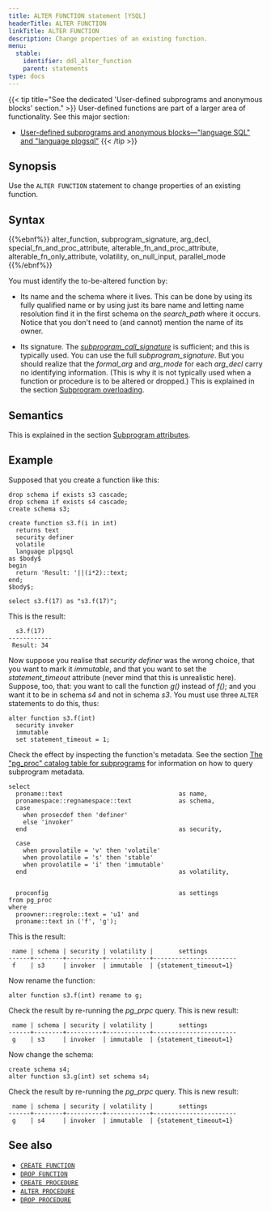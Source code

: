 ```yaml
---
title: ALTER FUNCTION statement [YSQL]
headerTitle: ALTER FUNCTION
linkTitle: ALTER FUNCTION
description: Change properties of an existing function.
menu:
  stable:
    identifier: ddl_alter_function
    parent: statements
type: docs
---
```


{{< tip title="See the dedicated 'User-defined subprograms and anonymous blocks' section." >}}
User-defined functions are part of a larger area of functionality. See this major section:

- [User-defined subprograms and anonymous blocks—"language SQL" and "language plpgsql"](../../../user-defined-subprograms-and-anon-blocks/) 
{{< /tip >}}

## Synopsis

Use the `ALTER FUNCTION` statement to change properties of an existing function.

## Syntax

{{%ebnf%}}
  alter_function,
  subprogram_signature,
  arg_decl,
  special_fn_and_proc_attribute,
  alterable_fn_and_proc_attribute,
  alterable_fn_only_attribute,
  volatility,
  on_null_input,
  parallel_mode
{{%/ebnf%}}

You must identify the to-be-altered function by:

- Its name and the schema where it lives. This can be done by using its fully qualified name or by using just its bare name and letting name resolution find it in the first schema on the _search_path_ where it occurs. Notice that you don't need to (and cannot) mention the name of its owner.

- Its signature. The _[subprogram_call_signature](../../../user-defined-subprograms-and-anon-blocks/subprogram-overloading/#subprogram-call-signature)_ is sufficient; and this is typically used. You can use the full _subprogram_signature_. But you should realize that the _formal_arg_ and _arg_mode_ for each _arg_decl_ carry no identifying information. (This is why it is not typically used when a function or procedure is to be altered or dropped.) This is explained in the section [Subprogram overloading](../../../user-defined-subprograms-and-anon-blocks/subprogram-overloading/).

## Semantics

This is explained in the section [Subprogram attributes](../../../user-defined-subprograms-and-anon-blocks/subprogram-attributes/).

## Example

Supposed that you create a function like this:

```plpgsql
drop schema if exists s3 cascade;
drop schema if exists s4 cascade;
create schema s3;

create function s3.f(i in int)
  returns text
  security definer
  volatile
  language plpgsql
as $body$
begin
  return 'Result: '||(i*2)::text;
end;
$body$;

select s3.f(17) as "s3.f(17)";
```

This is the result:

```output
  s3.f(17)
------------
 Result: 34
```

Now suppose you realise that _security definer_ was the wrong choice, that you want to mark it _immutable_, and that you want to set the _statement_timeout_ attribute (never mind that this is unrealistic here). Suppose, too, that: you want to call the function _g()_ instead of _f()_; and you want it to be in schema _s4_ and not in schema _s3_. You must use three `ALTER` statements to do this, thus:

```plpgsql
alter function s3.f(int)
  security invoker
  immutable
  set statement_timeout = 1;
```

Check the effect by inspecting the function's metadata. See the section [The "pg_proc" catalog table for subprograms](../../../user-defined-subprograms-and-anon-blocks/pg-proc-catalog-table/) for information on how to  query subprogram metadata.

```plpgsql
select
  proname::text                                as name,
  pronamespace::regnamespace::text             as schema,
  case
    when prosecdef then 'definer'
    else 'invoker'
  end                                          as security,

  case
    when provolatile = 'v' then 'volatile'
    when provolatile = 's' then 'stable'
    when provolatile = 'i' then 'immutable'
  end                                          as volatility,


  proconfig                                    as settings
from pg_proc
where
  proowner::regrole::text = 'u1' and
  proname::text in ('f', 'g');
```

This is the result:

```output
 name | schema | security | volatility |       settings
------+--------+----------+------------+-----------------------
 f    | s3     | invoker  | immutable  | {statement_timeout=1}
```

Now rename the function:

```plpgsql
alter function s3.f(int) rename to g;
```

Check the result by re-running the _pg_prpc_ query. This is new result:

```output
 name | schema | security | volatility |       settings
------+--------+----------+------------+-----------------------
 g    | s3     | invoker  | immutable  | {statement_timeout=1}
```

Now change the schema:


```plpgsql
create schema s4;
alter function s3.g(int) set schema s4;
```

Check the result by re-running the _pg_prpc_ query. This is new result:

```output
 name | schema | security | volatility |       settings
------+--------+----------+------------+-----------------------
 g    | s4     | invoker  | immutable  | {statement_timeout=1}
```

## See also

- [`CREATE FUNCTION`](../ddl_create_function)
- [`DROP FUNCTION`](../ddl_drop_function)
- [`CREATE PROCEDURE`](../ddl_create_procedure)
- [`ALTER PROCEDURE`](../ddl_alter_procedure)
- [`DROP PROCEDURE`](../ddl_drop_procedure)
